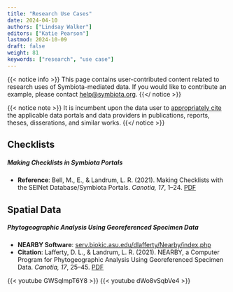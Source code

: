 ```yaml
---
title: "Research Use Cases"
date: 2024-04-10
authors: ["Lindsay Walker"]
editors: ["Katie Pearson"]
lastmod: 2024-10-09
draft: false
weight: 81
keywords: ["research", "use case"]
---
```


{{< notice info >}}
  This page contains user-contributed content related to research uses of Symbiota-mediated data. If you would like to contribute an example, please contact [help@symbiota.org](mailto:help@symbiota.org).
{{</ notice >}}

{{< notice note >}}
  It is incumbent upon the data user to [appropriately cite](/symbiota-docs/coll_manager/citation/) the applicable data portals and data providers in publications, reports, theses, disserations, and similar works.
{{</ notice >}}

## Checklists

##### Making Checklists in Symbiota Portals
- **Reference**: Bell, M., E., & Landrum, L. R. (2021). Making Checklists with the SEINet Database/Symbiota Portals. _Canotia, 17_, 1–24. [PDF](https://canotia.org/volumes/vol17/1-Checklists.pdf)

## Spatial Data

##### Phytogeographic Analysis Using Georeferenced Specimen Data
- **NEARBY Software**: [serv.biokic.asu.edu/dlafferty/Nearby/index.php](https://serv.biokic.asu.edu/dlafferty/Nearby/index.php)
- **Citation**: Lafferty, D. L., & Landrum, L. R. (2021). NEARBY, a Computer Program for Phytogeographic Analysis Using Georeferenced Specimen Data. _Canotia, 17_, 25–45. [PDF](https://canotia.org/volumes/vol17/2-Nearby.pdf)

{{< youtube GWSqlmpT6Y8 >}}
{{< youtube dWo8vSqbVe4 >}}
